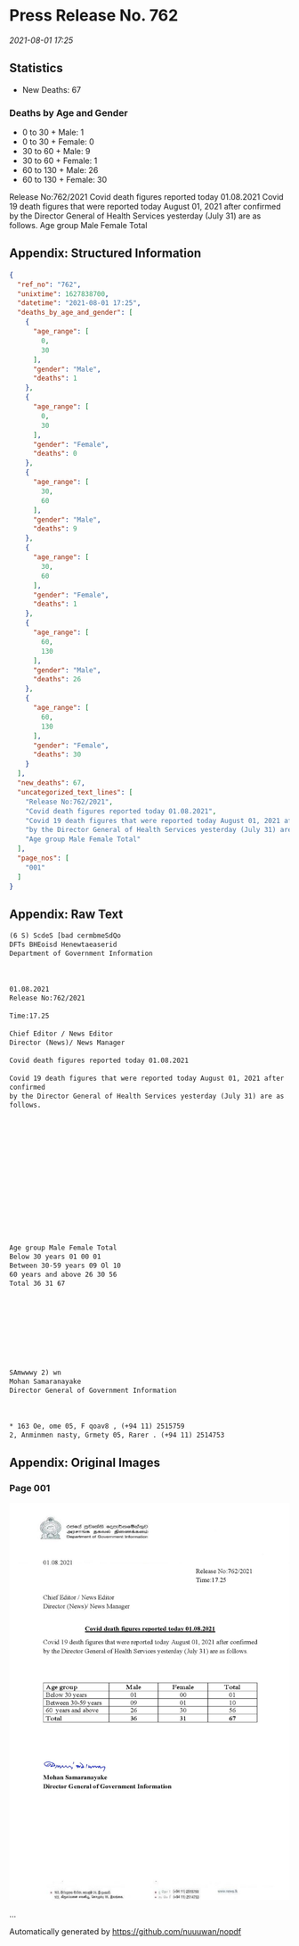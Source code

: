 
# Press Release No. 762
*2021-08-01 17:25*
## Statistics
* New Deaths: 67
### Deaths by Age and Gender
* 0 to 30 + Male: 1
* 0 to 30 + Female: 0
* 30 to 60 + Male: 9
* 30 to 60 + Female: 1
* 60 to 130 + Male: 26
* 60 to 130 + Female: 30


Release No:762/2021
Covid death figures reported today 01.08.2021
Covid 19 death figures that were reported today August 01, 2021 after confirmed
by the Director General of Health Services yesterday (July 31) are as follows.
Age group Male Female Total

## Appendix: Structured Information
```json
{
  "ref_no": "762",
  "unixtime": 1627838700,
  "datetime": "2021-08-01 17:25",
  "deaths_by_age_and_gender": [
    {
      "age_range": [
        0,
        30
      ],
      "gender": "Male",
      "deaths": 1
    },
    {
      "age_range": [
        0,
        30
      ],
      "gender": "Female",
      "deaths": 0
    },
    {
      "age_range": [
        30,
        60
      ],
      "gender": "Male",
      "deaths": 9
    },
    {
      "age_range": [
        30,
        60
      ],
      "gender": "Female",
      "deaths": 1
    },
    {
      "age_range": [
        60,
        130
      ],
      "gender": "Male",
      "deaths": 26
    },
    {
      "age_range": [
        60,
        130
      ],
      "gender": "Female",
      "deaths": 30
    }
  ],
  "new_deaths": 67,
  "uncategorized_text_lines": [
    "Release No:762/2021",
    "Covid death figures reported today 01.08.2021",
    "Covid 19 death figures that were reported today August 01, 2021 after confirmed",
    "by the Director General of Health Services yesterday (July 31) are as follows.",
    "Age group Male Female Total"
  ],
  "page_nos": [
    "001"
  ]
}
```

## Appendix: Raw Text
```text
(6 S) ScdeS [bad cermbmeSdQo
DFTs BHEoisd Henewtaeaserid
Department of Government Information

 

01.08.2021
Release No:762/2021

Time:17.25

Chief Editor / News Editor
Director (News)/ News Manager

Covid death figures reported today 01.08.2021

Covid 19 death figures that were reported today August 01, 2021 after confirmed
by the Director General of Health Services yesterday (July 31) are as follows.

 

 

 

 

 

 

 

Age group Male Female Total
Below 30 years 01 00 01
Between 30-59 years 09 Ol 10
60 years and above 26 30 56
Total 36 31 67

 

 

 

 

SAmwwwy 2) wn
Mohan Samaranayake
Director General of Government Information

 

* 163 Oe, ome 05, F qoav8 , (+94 11) 2515759
2, Anminmen nasty, Grmety 05, Rarer . (+94 11) 2514753

```

## Appendix: Original Images

### Page 001

![page_no](https://raw.githubusercontent.com/nuuuwan/nopdf_data/main/nopdf.dgigovlk.ref762.page001.jpeg)
        

...

Automatically generated by https://github.com/nuuuwan/nopdf

    
    